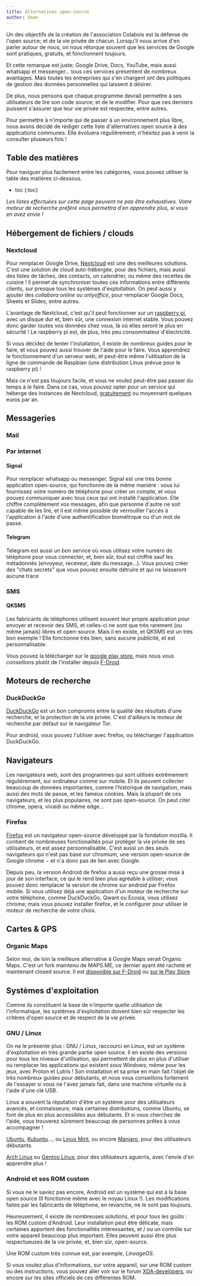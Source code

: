 ```yaml
---
title: Alternatives open-source
author: dean
---
```


Un des objectifs de la création de l'association Colabois est la défense de l'open source; et de la vie privée de chacun. Lorsqu'il nous arrive d'en parler autour de nous, on nous rétorque souvent que les services de Google sont pratiques, gratuits, et fonctionnent toujours.

Et cette remarque est juste; Google Drive, Docs, YouTube, mais aussi whatsapp et messenger... tous ces services présentent de nombreux avantages. Mais toutes les entreprises qui s'en chargent ont des politiques de gestion des données personnelles qui laissent à désirer.

De plus, nous pensons que chaque programme devrait permettre à ses utilisateurs de lire son code source; et de le modifier. Pour que ces derniers puissent s'assurer que leur vie privée est respectée, entre autres.

Pour permettre à n'importe qui de passer à un environnement plus libre, nous avons décidé de rédiger cette liste d'alternatives open source à des applications communes. Elle évoluera régulièrement; n'hésitez pas à venir la consulter plusieurs fois !

## Table des matières

Pour naviguer plus facilement entre les catégories, vous pouvez utiliser la table des matières ci-dessous.

* toc 
{:toc}

*Les listes effectuées sur cette page peuvent ne pas être exhaustives. Votre moteur de recherche préféré vous permettra d'en apprendre plus, si vous en avez envie !*

## Hébergement de fichiers / clouds

### Nextcloud

Pour remplacer Google Drive, [Nextcloud](https://nextcloud.com/) est une des meilleures solutions. C'est une solution de cloud auto-hébergée, pour des fichiers, mais aussi des listes de tâches, des contacts, un calendrier, ou même des recettes de cuisine ! Il permet de synchroniser toutes ces informations entre différents clients, sur presque tous les systèmes d'exploitation. On peut aussi y ajouter des *collabora online* ou *onlyoffice*, pour remplacer Google Docs, Sheets et Slides, entre autres.

L'avantage de Nextcloud, c'est qu'il peut fonctionner sur un [raspberry pi](https://www.raspberrypi.org/), avec un disque dur et, bien sûr, une connexion internet stable. Vous pouvez donc garder toutes vos données chez vous, là où elles seront le plus en sécurité ! Le raspberry pi est, de plus, très peu consommateur d'électricité.

Si vous décidez de tenter l'installation, il existe de nombreux guides pour le faire, et vous pouvez aussi trouver de l'aide pour le faire. Vous apprendrez le fonctionnement d'un serveur web, et peut-être même l'utilisation de la ligne de commande de Raspbian (une distribution Linux prévue pour le raspberry pi) !

Mais ce n'est pas toujours facile, et vous ne voulez peut-être pas passer du temps à le faire. Dans ce cas, vous pouvez opter pour un service qui héberge des instances de Nextcloud, [gratuitement](https://nextcloud.com/signup/) ou moyennant quelques euros par an.

## Messageries

### Mail

### Par internet

#### Signal

Pour remplacer whatsapp ou messenger, Signal est une très bonne application open-source, qui fonctionne de la même manière : vous lui fournissez votre numéro de téléphone pour créer un compte, et vous pouvez communiquer avec tous ceux qui ont installé l'application. Elle chiffre complètement vos messages, afin que personne d'autre ne soit capable de les lire, et il est même possible de verrouiller l'accès à l'application à l'aide d'une authentification biométrique ou d'un mot de passe.

#### Telegram

Telegram est aussi un bon service où vous utilisez votre numéro de téléphone pour vous connecter, et, bien sûr, tout est chiffré sauf les métadonnés (envoyeur, receveur, date du message...). Vous pouvez créer des "chats secrets" que vous pouvez ensuite détruire et qui ne laisseront aucune trace

### SMS

#### QKSMS

Les fabricants de téléphones utilisent souvent leur propre application pour envoyer et recevoir des SMS, et celles-ci ne sont que très rarement (ou même jamais) libres et open-source. Mais il en existe, et QKSMS est un très bon exemple ! Elle fonctionne très bien, sans aucune publicité, et est personnalisable.

Vous pouvez la télécharger sur le [google play store](https://play.google.com/store/apps/details?id=com.moez.QKSMS&hl=en_US&gl=US), mais nous vous conseillons plutôt de l'installer depuis [F-Droid](https://f-droid.org/en/packages/com.moez.QKSMS/).

## Moteurs de recherche

### DuckDuckGo

[DuckDuckGo](https://duckduckgo.com/) est un bon compromis entre la qualité des résultats d'une recherche, et la protection de la vie privée. C'est d'ailleurs le moteur de recherche par défaut sur le navigateur Tor. 

Pour android, vous pouvez l'utiliser avec firefox, ou télécharger l'application DuckDuckGo.

## Navigateurs

Les navigateurs web, sont des programmes qui sont utilisés extrêmement régulièrement, sur ordinateur comme sur mobile. Et ils peuvent collecter beaucoup de données importantes, comme l'historique de navigation, mais aussi des mots de passe, et les fameux cookies. Mais la plupart de ces navigateurs, et les plus populaires, ne sont pas open-source. On peut citer chrome, opera, vivaldi ou même edge...

### Firefox

[Firefox](https://www.mozilla.org/fr/firefox/new/) est un navigateur open-source développé par la fondation mozilla. Il contient de nombreuses fonctionalités pour protéger la vie privée de ses utilisateurs, et est assez personnalisable. C'est aussi un des seuls navigateurs qui n'est pas basé sur chromium, une version open-source de Google chrome − et n'a donc pas de lien avec Google.

Depuis peu, la version Android de firefox a aussi reçu une grosse mise à jour de son interface, ce qui le rend bien plus agréable à utiliser; vous pouvez donc remplacer la version de chrome sur android par Firefox mobile. Si vous utilisez déjà une application d'un moteur de recherche sur votre téléphone, comme DuckDuckGo, Qwant ou Ecosia, vous utilisez chrome; mais vous pouvez installer firefox, et le configurer pour utiliser le moteur de recherche de votre choix.

## Cartes & GPS

### Organic Maps

Selon moi, de loin la meilleure alternative à Google Maps serait Organic Maps. C'est un fork maintenu de MAPS.ME, ce dernier ayant été racheté et maintenant closed source. Il est [disponible sur F-Droid](https://f-droid.org/packages/app.organicmaps/) ou [sur le Play Store](https://play.google.com/store/apps/details?id=app.organicmaps)

## Systèmes d'exploitation

Comme ils constituent la base de n'importe quelle utilisation de l'informatique, les systèmes d'exploitation doivent bien sûr respecter les critères d'open source et de respect de la vie privée.

### GNU / Linux

On ne le présente plus : GNU / Linux, raccourci en Linux, est un système d'exploitation en très grande partie open source. Il en existe des versions pour tous les niveaux d'utilisation, qui permettent de plus en plus d'utiliser ou remplacer les applications qui existent sous Windows; même pour les jeux, avec Proton et Lutris ! Son installation et sa prise en main fait l'objet de très nombreux guides pour débutants, et nous vous conseillons fortement de l'essayer si vous ne l'avez jamais fait, dans une machine virtuelle ou à l'aide d'une clé USB.

Linux a souvent la réputation d'être un système pour des utilisateurs avancés, et connaisseurs; mais certaines distributions, comme Ubuntu, se font de plus en plus accessibles aux débutants. Et si vous cherchez de l'aide, vous trouverez sûrement beaucoup de personnes prêtes à vous accompagner !

[Ubuntu](https://ubuntu.com/), [Kubuntu](https://kubuntu.org/)..., ou [Linux Mint](https://linuxmint.com/), ou encore [Manjaro](https://manjaro.org/), pour des utilisateurs débutants.

[Arch Linux](https://archlinux.org/) ou [Gentoo Linux](https://www.gentoo.org/), pour des utilisateurs aguerris, avec l'envie d'en apprendre plus !

### Android et ses ROM custom

Si vous ne le saviez pas encore, Android est un système qui est à la base open source (Il fonctionne même avec le noyau Linux !). Les modifications faites par les fabricants de téléphone, en revanche, ne le sont pas toujours.

Heureusement, il existe de nombreuses solutions, et pour tous les goûts : les ROM custom d'Android. Leur installation peut être délicate, mais certaines apportent des fonctionalités intéressantes, et / ou un contrôle sur votre appareil beaucoup plus important. Elles peuvent aussi être plus respectueuses de la vie privée, et, bien sûr, open-source.

Une ROM custom très connue est, par exemple, *LineageOS*.

Si vous voulez plus d'informations, sur votre appareil, sur une ROM custom ou des instructions, vous pouvez aller voir sur le forum [XDA-developers](https://www.xda-developers.com/the-most-popular-custom-roms-on-xda/), ou encore sur les sites officiels de ces différentes ROM.
